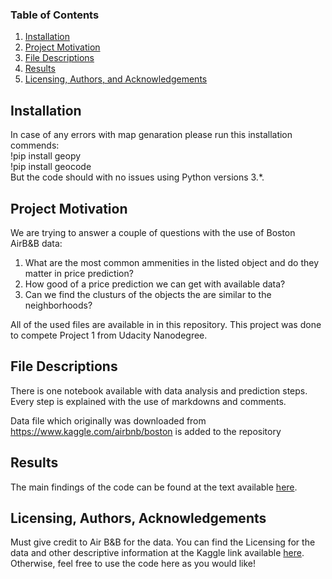 
### Table of Contents

1. [Installation](#installation)
2. [Project Motivation](#motivation)
3. [File Descriptions](#files)
4. [Results](#results)
5. [Licensing, Authors, and Acknowledgements](#licensing)

## Installation <a name="installation"></a>

In case of any errors with map genaration please run this installation commends:\
!pip install geopy\
!pip install geocode\
But the code should with no issues using Python versions 3.*.

## Project Motivation<a name="motivation"></a>

We are trying to answer a couple of questions with the use of Boston AirB&B data:

1. What are the most common ammenities in the listed object and do they matter in price prediction?
2. How good of a price prediction we can get with available data?
3. Can we find the clusturs of the objects the are similar to the neighborhoods?

All of the used files are available in in this repository. This project was done to compete Project 1 from Udacity Nanodegree. 


## File Descriptions <a name="files"></a>

There is one notebook available with data analysis and prediction steps. Every step is explained with the use of markdowns and comments.

Data file which originally was downloaded from https://www.kaggle.com/airbnb/boston is added to the repository

## Results<a name="results"></a>

The main findings of the code can be found at the text available [here](https://medium.com/@gienekszwed/boston-airb-b-price-prediction-and-objects-clustering-4a15c08495de).

## Licensing, Authors, Acknowledgements<a name="licensing"></a>

Must give credit to Air B&B for the data.  You can find the Licensing for the data and other descriptive information at the Kaggle link available [here](https://www.kaggle.com/airbnb/boston).  Otherwise, feel free to use the code here as you would like! 











